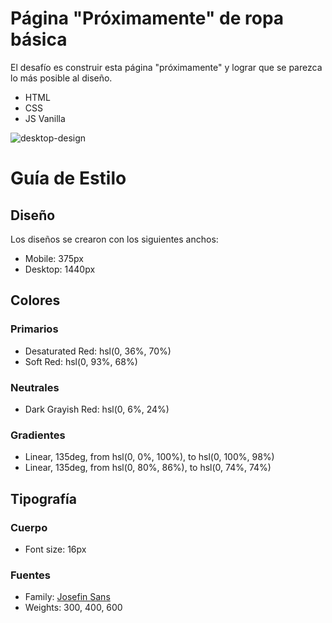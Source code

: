 # Página "Próximamente" de ropa básica

El desafío es construir esta página "próximamente" y lograr que se parezca lo más posible al diseño.

- HTML
- CSS
- JS Vanilla

![desktop-design](https://user-images.githubusercontent.com/112582420/188327218-091ad676-f5ae-47f4-86e3-8b269525f4c3.jpg)

# Guía de Estilo

## Diseño

Los diseños se crearon con los siguientes anchos:

- Mobile: 375px
- Desktop: 1440px

## Colores

### Primarios

- Desaturated Red: hsl(0, 36%, 70%)
- Soft Red: hsl(0, 93%, 68%)

### Neutrales

- Dark Grayish Red: hsl(0, 6%, 24%)

### Gradientes

- Linear, 135deg, from hsl(0, 0%, 100%), to hsl(0, 100%, 98%)
- Linear, 135deg, from hsl(0, 80%, 86%), to hsl(0, 74%, 74%)

## Tipografía

### Cuerpo

- Font size: 16px

### Fuentes

- Family: [Josefin Sans](https://fonts.google.com/specimen/Josefin+Sans)
- Weights: 300, 400, 600
